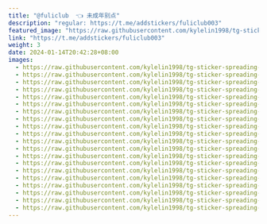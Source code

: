 ```yaml
---
title: "@fuliclub  👈 未成年别点"
description: "regular: https://t.me/addstickers/fuliclub003"
featured_image: "https://raw.githubusercontent.com/kylelin1998/tg-sticker-spreading-worldwide-images/main/img/96129774-1c79-45e6-a41c-fae975540aa6.jpg"
link: "https://t.me/addstickers/fuliclub003"
weight: 3
date: 2024-01-14T20:42:28+08:00
images:
  - https://raw.githubusercontent.com/kylelin1998/tg-sticker-spreading-worldwide-images/main/img/96129774-1c79-45e6-a41c-fae975540aa6.jpg
  - https://raw.githubusercontent.com/kylelin1998/tg-sticker-spreading-worldwide-images/main/img/20d00012-e462-4b45-a915-dfcd1633783f.jpg
  - https://raw.githubusercontent.com/kylelin1998/tg-sticker-spreading-worldwide-images/main/img/aab41c6c-ef2e-4490-b20c-1bd1ec986f5b.jpg
  - https://raw.githubusercontent.com/kylelin1998/tg-sticker-spreading-worldwide-images/main/img/b9f8de2d-d3da-4c9a-9ad4-825f4bb2fff2.jpg
  - https://raw.githubusercontent.com/kylelin1998/tg-sticker-spreading-worldwide-images/main/img/94f01a2a-75a3-4b4f-92f3-94352eb1ec0b.jpg
  - https://raw.githubusercontent.com/kylelin1998/tg-sticker-spreading-worldwide-images/main/img/d5f01c57-f4bd-4a13-a179-b536ad1c6024.jpg
  - https://raw.githubusercontent.com/kylelin1998/tg-sticker-spreading-worldwide-images/main/img/1c4f9ad0-dd87-4ced-98ed-8d3738cccc7c.jpg
  - https://raw.githubusercontent.com/kylelin1998/tg-sticker-spreading-worldwide-images/main/img/374e2c8e-6ca9-4509-b123-ed3f732aec19.jpg
  - https://raw.githubusercontent.com/kylelin1998/tg-sticker-spreading-worldwide-images/main/img/6a15371e-b29c-4d23-85bb-3bf1b2c87fec.jpg
  - https://raw.githubusercontent.com/kylelin1998/tg-sticker-spreading-worldwide-images/main/img/f11d64dd-b034-4fb2-927a-f2059d08d27e.jpg
  - https://raw.githubusercontent.com/kylelin1998/tg-sticker-spreading-worldwide-images/main/img/1856d5f0-041b-43c6-84f2-254f6ef3c44c.jpg
  - https://raw.githubusercontent.com/kylelin1998/tg-sticker-spreading-worldwide-images/main/img/3daaeee5-6c24-4135-a066-629ba428cc30.jpg
  - https://raw.githubusercontent.com/kylelin1998/tg-sticker-spreading-worldwide-images/main/img/bf68ab5c-d03a-45c5-b56b-c5a4f869a3be.jpg
  - https://raw.githubusercontent.com/kylelin1998/tg-sticker-spreading-worldwide-images/main/img/b886e0c7-cb03-4f7f-85b5-5a5bd4de3166.jpg
  - https://raw.githubusercontent.com/kylelin1998/tg-sticker-spreading-worldwide-images/main/img/473690b0-eee4-4b9f-a6f9-267745d2a818.jpg
  - https://raw.githubusercontent.com/kylelin1998/tg-sticker-spreading-worldwide-images/main/img/8332d610-ba56-4b27-866d-578a4b730ca5.jpg
  - https://raw.githubusercontent.com/kylelin1998/tg-sticker-spreading-worldwide-images/main/img/cb1a6650-a564-4480-ade0-f3d34bda5459.jpg
  - https://raw.githubusercontent.com/kylelin1998/tg-sticker-spreading-worldwide-images/main/img/ea5f35d0-b366-4c8d-931a-89be3ac3e073.jpg
  - https://raw.githubusercontent.com/kylelin1998/tg-sticker-spreading-worldwide-images/main/img/045c8946-aef1-4c81-a72a-f1762e46f4cf.jpg
  - https://raw.githubusercontent.com/kylelin1998/tg-sticker-spreading-worldwide-images/main/img/241b6b85-adbd-42bc-9fdf-c490986c7a0c.jpg
---
```

